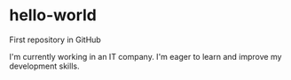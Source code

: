 # hello-world
First repository in GitHub

I'm currently working in an IT company. I'm eager to learn and improve my development skills.
